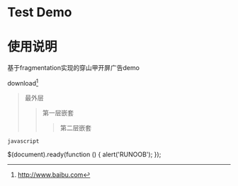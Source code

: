 # Test Demo

# 使用说明
基于fragmentation实现的穿山甲开屏广告demo

download[^RUNOOB]

[^RUNOOB]: http://www.baibu.com
> 最外层
> > 第一层嵌套
> > > 第二层嵌套

    javascript
$(document).ready(function () {
    alert('RUNOOB');
});
